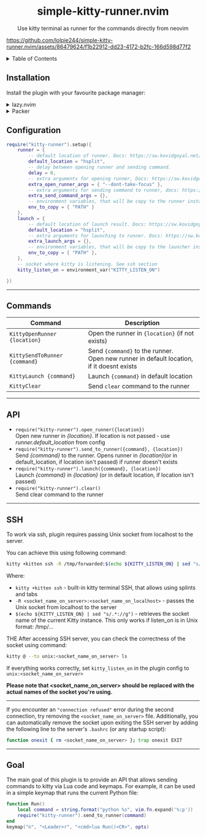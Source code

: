 <p align="center">
  <h1 align="center">simple-kitty-runner.nvim</h1>
</p>

<p align="center">
	Use kitty terminal as runner for the commands directly from neovim
</p>



https://github.com/lolpie244/simple-kitty-runner.nvim/assets/86479624/f1b22912-dd23-4172-b2fc-166d598d77f2


<details>
<summary>Table of Contents</summary>
	<li><a href="#installation">Installation</a></li>
  <li><a href="#configuration">Configuration</a></li>
	<li><a href="#commands">Commands</a></li>
	<li><a href="#api">API</a></li>
	<li><a href="#ssh">SSH</a></li>
	<li><a href="#goal">Goal</a></li>
</details>


## Installation
Install the plugin with your favourite package manager:
<details>
  <summary>lazy.nvim</summary>

```lua
{
  "lolpie244/simple-kitty-runner.nvim",
}
```

</details>

<details>
  <summary>Packer</summary>

```lua
require('packer').startup(function()
    use {
      "lolpie244/simple-kitty-runner.nvim",
    }
end)
```
</details>

## Configuration
``` lua
require("kitty-runner").setup({
	runner = {
		-- default location of runner. Docs: https://sw.kovidgoyal.net/kitty/remote-control/#cmdoption-kitty-launch-location
		default_location = "hsplit",
		-- delay between opening runner and sending command.
		delay = 0,
		-- extra arguments for opening runner, Docs: https://sw.kovidgoyal.net/kitty/remote-control/#id14
		extra_open_runner_args = { "--dont-take-focus" },
		-- extra arguments for sending command to runner, docs: https://sw.kovidgoyal.net/kitty/remote-control/#id22
		extra_send_command_args = {},
		-- environment variables, that will be copy to the runner instance
		env_to_copy = { "PATH" }
	},
	launch = {
		-- default location of launch result. Docs: https://sw.kovidgoyal.net/kitty/remote-control/#cmdoption-kitty-launch-location
		default_location = "hsplit",
		-- extra arguments for launching to runner. Docs: https://sw.kovidgoyal.net/kitty/remote-control/#cmdoption-kitty-launch-location
		extra_launch_args = {},
		-- environment variables, that will be copy to the launcher instance
		env_to_copy = { "PATH" },
	},
    -- socket where kitty is listening. See ssh section
    kitty_listen_on = environment_var("KITTY_LISTEN_ON")

})
```
- - -
## Commands

| Command                       | Description                                                   |
| ----------------------------- | ------------------------------------------------------------ |
| `KittyOpenRunner {location}`  | Open the runner in `{location}` (if not exists)              |
| `KittySendToRunner {command}` | Send `{command}` to the runner. <br />Open new runner in default location, if it doesnt exists |
| `KittyLaunch {command}`       | Launch `{command}` in default location                       |
| `KittyClear`			| Send `clear` command to the runner|
- - -
## API
* `require("kitty-runner").open_runner({location})` \
  Open new runner in *{location}*. If location is not passed - use *runner.default_location* from config
* `require("kitty-runner").send_to_runner({command}, {location})` \
  Send *{command}* to the runner. Opens runner in *{location}*(or in default_location, if location isn't passed) if runner doesn't exists
* `require("kitty-runner").launch({command}, {location})`\
  Launch *{command}* in *{location}* (or in default location, if location isn't passed)
* `require("kitty-runner").clear()` \
  Send clear command to the runner
- - -
## SSH
To work via ssh, plugin requires passing Unix socket from localhost to the server.

You can achieve this using following command:
```bash
kitty +kitten ssh -R /tmp/forwarded:$(echo ${KITTY_LISTEN_ON} | sed "s/.*://g") <ssh_connection>
```
Where:
* `kitty +kitten ssh` - built-in kitty terminal SSH, that allows using splints and tabs
* `-R <socket_name_on_server>:<socket_name_on_localhost>` - passes the Unix socket from localhost to the server
* `$(echo ${KITTY_LISTEN_ON} | sed "s/.*://g")` - retrieves the socket name of the current Kitty instance. This only works if listen_on is in Unix format: /tmp/...

THE After accessing SSH server, you can check the correctness of the socket using command:
```bash
kitty @ --to unix:<socket_name_on_server> ls
```

If everything works correctly, set `kitty_listen_on` in the plugin config to `unix:<socket_name_on_server>`

**Please note that <socket_name_on_server> should be replaced with the actual names of the socket you're using.**
- - -
If you encounter an `"connection refused"` error during the second connection, try removing the `<socket_name_on_server>` file.
Additionally, you can automatically remove the socket upon exiting the SSH server by adding the following line to the server's `.bashrc` (or any startup script):
```bash
function onexit { rm <socket_name_on_server> }; trap onexit EXIT
```
- - -
## Goal
The main goal of this plugin is to provide an API that allows sending commands to kitty via Lua code and keymaps. For example, it can be used in a simple keymap that runs the current Python file:
```lua
function Run()
	local command = string.format("python %s", vim.fn.expand('%:p'))
	require("kitty-runner").send_to_runner(command)
end
keymap("n", "<Leader>r", "<cmd>lua Run()<CR>", opts)
```
